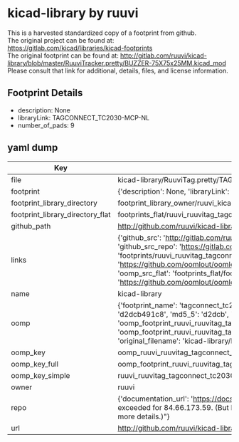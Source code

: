 # kicad-library by ruuvi  
This is a harvested standardized copy of a footprint from github.  
The original project can be found at:  
https://gitlab.com/kicad/libraries/kicad-footprints  
The original footprint can be found at:
http://gitlab.com/ruuvi/kicad-library/blob/master/RuuviTracker.pretty/BUZZER-75X75x25MM.kicad_mod
Please consult that link for additional, details, files, and license information.  
## Footprint Details
* description: None  
* libraryLink: TAGCONNECT_TC2030-MCP-NL  
* number_of_pads: 9  
## yaml dump  
| Key | Value |  
| --- | --- |  
| file | kicad-library/RuuviTag.pretty/TAGCONNECT_TC2030-MCP-NL.kicad_mod |  
| footprint | {'description': None, 'libraryLink': 'TAGCONNECT_TC2030-MCP-NL', 'number_of_pads': 9} |  
| footprint_library_directory | footprint_library_owner/ruuvi_kicad-library |  
| footprint_library_directory_flat | footprints_flat/ruuvi_ruuvitag_tagconnect_tc2030_mcp_nl/working |  
| github_path | http://github.com/ruuvi/kicad-library/blob/master/RuuviTag.pretty/TAGCONNECT_TC2030-MCP-NL.kicad_mod |  
| links | {'github_src': 'http://gitlab.com/ruuvi/kicad-library/blob/master/RuuviTracker.pretty/BUZZER-75X75x25MM.kicad_mod', 'github_src_repo': 'https://gitlab.com/kicad/libraries/kicad-footprints', 'oomp_bot': 'footprints/ruuvi_ruuvitag_tagconnect_tc2030_mcp_nl/working', 'oomp_bot_github': 'https://github.com/oomlout/oomlout_oomp_footprint_bot/tree/main/footprints/ruuvi_ruuvitag_tagconnect_tc2030_mcp_nl/working', 'oomp_src_flat': 'footprints_flat/footprints_flat/ruuvi_ruuvitag_tagconnect_tc2030_mcp_nl/working', 'oomp_src_flat_github': 'https://github.com/oomlout/oomlout_oomp_footprint_src/tree/main/footprints_flat/ruuvi_ruuvitag_tagconnect_tc2030_mcp_nl/working'} |  
| name | kicad-library |  
| oomp | {'footprint_name': 'tagconnect_tc2030_mcp_nl', 'library_name': 'ruuvitag', 'md5': 'd2dcb491c83590d409501a887b7dfc40', 'md5_10': 'd2dcb491c8', 'md5_5': 'd2dcb', 'md5_6': 'd2dcb4', 'oomp_key': 'oomp_ruuvi_ruuvitag_tagconnect_tc2030_mcp_nl', 'oomp_key_extra': 'oomp_footprint_ruuvi_ruuvitag_tagconnect_tc2030_mcp_nl', 'oomp_key_full': 'oomp_footprint_ruuvi_ruuvitag_tagconnect_tc2030_mcp_nl_d2dcb4', 'oomp_key_simple': 'ruuvi_ruuvitag_tagconnect_tc2030_mcp_nl', 'original_filename': 'kicad-library/RuuviTag.pretty/TAGCONNECT_TC2030-MCP-NL.kicad_mod', 'owner_name': 'ruuvi'} |  
| oomp_key | oomp_ruuvi_ruuvitag_tagconnect_tc2030_mcp_nl |  
| oomp_key_full | oomp_footprint_ruuvi_ruuvitag_tagconnect_tc2030_mcp_nl |  
| oomp_key_simple | ruuvi_ruuvitag_tagconnect_tc2030_mcp_nl |  
| owner | ruuvi |  
| repo | {'documentation_url': 'https://docs.github.com/rest/overview/resources-in-the-rest-api#rate-limiting', 'message': "API rate limit exceeded for 84.66.173.59. (But here's the good news: Authenticated requests get a higher rate limit. Check out the documentation for more details.)"} |  
| url | http://github.com/ruuvi/kicad-library |  

